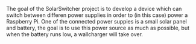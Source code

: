 The goal of the SolarSwitcher project is to develop a device which can switch between differen power supplies in order to (in this case) power a Raspberry Pi. One of the connected power suppies is a small solar panel and battery, the goal is to use this power source as much as possible, but when the battery runs low, a wallcharger will take over.



